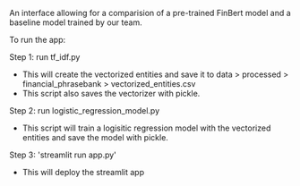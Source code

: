 
An interface allowing for a comparision of a pre-trained FinBert model and a baseline model trained by our team.


To run the app:

Step 1: run tf_idf.py
- This will create the vectorized entities and save it to
data > processed > financial_phrasebank > vectorized_entities.csv
- This script also saves the vectorizer with pickle.


Step 2: run logistic_regression_model.py
- This script will train a logisitic regression model with the 
vectorized entities and save the model with pickle.

Step 3: 'streamlit run app.py'
- This will deploy the streamlit app 
